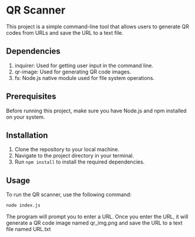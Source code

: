 # QR Scanner

This project is a simple command-line tool that allows users to generate QR codes from URLs and save the URL to a text file.

## Dependencies

1. inquirer: Used for getting user input in the command line.
1. qr-image: Used for generating QR code images.
3. fs: Node.js native module used for file system operations.
   
## Prerequisites

Before running this project, make sure you have Node.js and npm installed on your system.

## Installation

1. Clone the repository to your local machine.
2. Navigate to the project directory in your terminal.
3. Run `npm install` to install the required dependencies.

## Usage

To run the QR scanner, use the following command:

```bash
node index.js
```

The program will prompt you to enter a URL. Once you enter the URL, it will generate a QR code image named qr_img.png and save the URL to a text file named URL.txt


